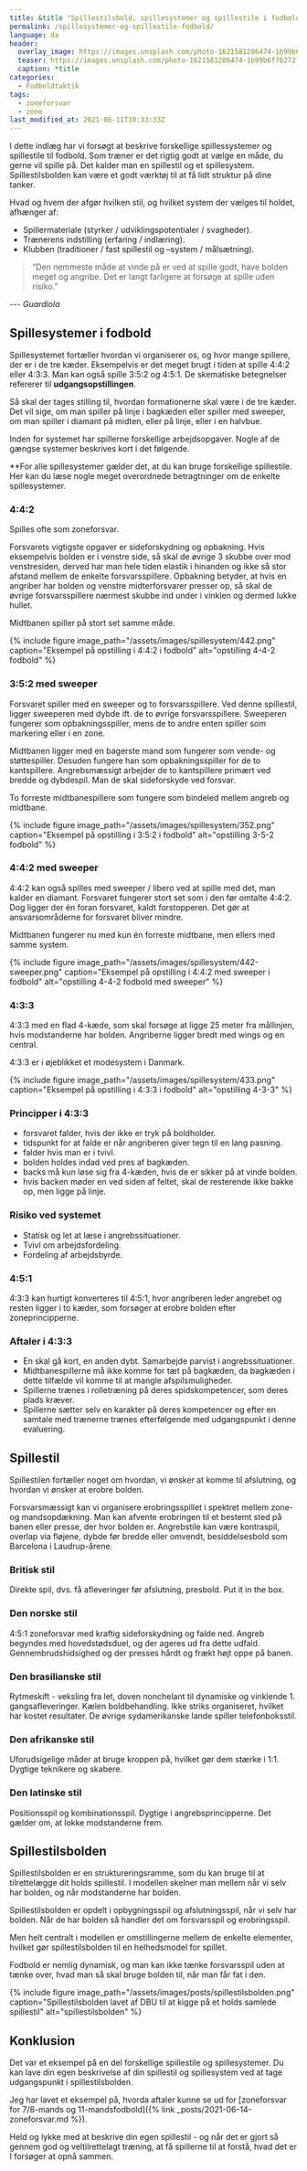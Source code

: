 ```yaml
---
title: &title "Spillestilsbold, spillesystemer og spillestile i fodbold"
permalink: /spillesystemer-og-spillestile-fodbold/
language: da
header:
  overlay_image: https://images.unsplash.com/photo-1621581286474-1b99b6f76272?ixid=MnwxMjA3fDB8MHxwaG90by1wYWdlfHx8fGVufDB8fHx8&ixlib=rb-1.2.1&auto=format&fit=crop&h=600&w=1200&q=10
  teaser: https://images.unsplash.com/photo-1621581286474-1b99b6f76272?ixid=MnwxMjA3fDB8MHxwaG90by1wYWdlfHx8fGVufDB8fHx8&ixlib=rb-1.2.1&auto=format&fit=crop&h=300&w=400&q=10
  caption: *title
categories:
  - Fodboldtaktik
tags:
  - zoneforsvar
  - zone
last_modified_at: 2021-06-11T10:33:33Z
---
```


I dette indlæg har vi forsøgt at beskrive forskellige spillessystemer og spillestile til fodbold. Som træner er det rigtig godt at vælge en måde, du gerne vil spille på. Det kalder man en spillestil og et spillesystem. Spillestilsbolden kan være et godt værktøj til at få lidt struktur på dine tanker.

Hvad og hvem der afgør hvilken stil, og hvilket system der vælges til holdet, afhænger af:

- Spillermateriale (styrker / udviklingspotentialer / svagheder).
- Trænerens indstilling (erfaring / indlæring).
- Klubben (traditioner / fast spillestil og –system / målsætning).

> ”Den nemmeste måde at vinde på er ved at spille godt, have bolden meget og angribe. Det er langt farligere at forsøge at spille uden risiko.”

--- <cite>Guardiola</cite>

## Spillesystemer i fodbold

Spillesystemet fortæller hvordan vi organiserer os, og hvor mange spillere, der er i de tre kæder. Eksempelvis er det meget brugt i tiden at spille 4:4:2 eller 4:3:3. Man kan også spille 3:5:2 og 4:5:1. De skematiske betegnelser refererer til **udgangsopstillingen**.

Så skal der tages stilling til, hvordan formationerne skal være i de tre kæder. Det vil sige, om man spiller på linje i bagkæden eller spiller med sweeper, om man spiller i diamant på midten, eller på linje, eller i en halvbue.

Inden for systemet har spillerne forskellige arbejdsopgaver. Nogle af de gængse systemer beskrives kort i det følgende.

**For alle spillesystemer gælder det, at du kan bruge forskellige spillestile. Her kan du læse nogle meget overordnede betragtninger om de enkelte spillesystemer.

### 4:4:2

Spilles ofte som zoneforsvar.

Forsvarets vigtigste opgaver er sideforskydning og opbakning. Hvis eksempelvis bolden er i venstre side, så skal de øvrige 3 skubbe over mod venstresiden, derved har man hele tiden elastik i hinanden og ikke så stor afstand mellem de enkelte forsvarsspillere. Opbakning betyder, at hvis en angriber har bolden og venstre midterforsvarer presser op, så skal de øvrige forsvarsspillere nærmest skubbe ind under i vinklen og dermed lukke hullet.

Midtbanen spiller på stort set samme måde.

{% include figure image_path="/assets/images/spillesystem/442.png" caption="Eksempel på opstilling i 4:4:2 i fodbold" alt="opstilling 4-4-2 fodbold" %}

### 3:5:2 med sweeper

Forsvaret spiller med en sweeper og to forsvarsspillere. Ved denne spillestil, ligger sweeperen med dybde ift. de to øvrige forsvarsspillere. Sweeperen fungerer som opbakningsspiller, mens de to andre enten spiller som markering eller i en zone.

Midtbanen ligger med en bagerste mand som fungerer som vende- og støttespiller. Desuden fungere han som opbakningsspiller for de to kantspillere. Angrebsmæssigt arbejder de to kantspillere primært ved bredde og dybdespil. Man de skal sideforskyde ved forsvar.

To forreste midtbanespillere som fungere som bindeled mellem angreb og midtbane.

{% include figure image_path="/assets/images/spillesystem/352.png" caption="Eksempel på opstilling i 3:5:2 i fodbold" alt="opstilling 3-5-2 fodbold" %}

### 4:4:2 med sweeper

4:4:2 kan også spilles med sweeper / libero ved at spille med det, man kalder en diamant. Forsvaret fungerer stort set som i den før omtalte 4:4:2. Dog ligger der én foran forsvaret, kaldt forstopperen. Det gør at ansvarsområderne for forsvaret bliver mindre.

Midtbanen fungerer nu med kun én forreste midtbane, men ellers med samme system.

{% include figure image_path="/assets/images/spillesystem/442-sweeper.png" caption="Eksempel på opstilling i 4:4:2 med sweeper i fodbold" alt="opstilling 4-4-2 fodbold med sweeper" %}

### 4:3:3

4:3:3 med en flad 4-kæde, som skal forsøge at ligge 25 meter fra mållinjen, hvis modstanderne har bolden. Angriberne ligger bredt med wings og en central.

4:3:3 er i øjeblikket et modesystem i Danmark.

{% include figure image_path="/assets/images/spillesystem/433.png" caption="Eksempel på opstilling i 4:3:3 i fodbold" alt="opstilling 4-3-3" %}

### Principper i 4:3:3

- forsvaret falder, hvis der ikke er tryk på boldholder.
- tidspunkt for at falde er når angriberen giver tegn til en lang pasning.
- falder hvis man er i tvivl.
- bolden holdes indad ved pres af bagkæden.
- backs må kun løse sig fra 4-kæden, hvis de er sikker på at vinde bolden.
- hvis backen møder en ved siden af feltet, skal de resterende ikke bakke op, men ligge på linje.

### Risiko ved systemet

- Statisk og let at læse i angrebssituationer.
- Tvivl om arbejdsfordeling.
- Fordeling af arbejdsbyrde.

### 4:5:1

4:3:3 kan hurtigt konverteres til 4:5:1, hvor angriberen leder angrebet og resten ligger i to kæder, som forsøger at erobre bolden efter zoneprincipperne.

### Aftaler i 4:3:3

- En skal gå kort, en anden dybt. Samarbejde parvist i angrebssituationer.
- Midtbanespillerne må ikke komme for tæt på bagkæden, da bagkæden i dette tilfælde vil komme til at mangle afspilsmuligheder.
- Spillerne trænes i rolletræning på deres spidskompetencer, som deres plads kræver.
- Spillerne sætter selv en karakter på deres kompetencer og efter en samtale med trænerne trænes efterfølgende med udgangspunkt i denne evaluering.

## Spillestil

Spillestilen fortæller noget om hvordan, vi ønsker at komme til afslutning, og hvordan vi ønsker at erobre bolden.

Forsvarsmæssigt kan vi organisere erobringsspillet i spektret mellem zone- og mandsopdækning. Man kan afvente erobringen til et bestemt sted på banen eller presse, der hvor bolden er.
Angrebstile kan være kontraspil, overlap via fløjene, dybde før bredde eller omvendt, besiddelsesbold som Barcelona i Laudrup-årene.

### Britisk stil

Direkte spil, dvs. få afleveringer før afslutning, presbold. Put it in the box.

### Den norske stil

4:5:1 zoneforsvar med kraftig sideforskydning og falde ned. Angreb begyndes med  hovedstødsduel, og der ageres ud fra dette udfald. Gennembrudshidsighed og der presses hårdt og frækt højt oppe på banen.

### Den brasilianske stil

Rytmeskift - veksling fra let, doven nonchelant til dynamiske og vinklende 1. gangsafleveringer. Kælen boldbehandling. Ikke striks organiseret, hvilket har kostet resultater. De øvrige sydamerikanske lande spiller telefonboksstil.

### Den afrikanske stil

Uforudsigelige måder at bruge kroppen på, hvilket gør dem stærke i 1:1. Dygtige teknikere og skabere.

### Den latinske stil

Positionsspil og kombinationsspil. Dygtige i angrebsprincipperne. Det gælder om, at lokke modstanderne frem.

## Spillestilsbolden

Spillestilsbolden er en struktureringsramme, som du kan bruge til at tilrettelægge dit holds spillestil. I modellen skelner man mellem når vi selv har bolden, og når modstanderne har bolden.

Spillestilsbolden er opdelt i opbygningsspil og afslutningsspil, når vi selv har bolden. Når de har bolden så handler det om forsvarsspil og erobringsspil.

Men helt centralt i modellen er omstillingerne mellem de enkelte elementer, hvilket gør spillestilsbolden til en helhedsmodel for spillet.

Fodbold er nemlig dynamisk, og man kan ikke tænke forsvarsspil uden at tænke over, hvad man så skal bruge bolden til, når man får fat i den.

{% include figure image_path="/assets/images/posts/spillestilsbolden.png" caption="Spillestilsbolden lavet af DBU til at kigge på et holds samlede spillestil" alt="spillestilsbolden" %}

## Konklusion

Det var et eksempel på en del forskellige spillestile og spillesystemer. Du kan lave din egen beskrivelse af din spillestil og spillesystem ved at tage udgangspunkt i spillestilsbolden.

Jeg har lavet et eksempel på, hvorda aftaler kunne se ud for [zoneforsvar for 7/8-mands og 11-mandsfodbold]({% link _posts/2021-06-14-zoneforsvar.md %}).

Held og lykke med at beskrive din egen spillestil - og når det er gjort så gennem god og veltilrettelagt træning, at få spillerne til at forstå, hvad det er I forsøger at opnå sammen.
